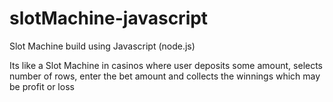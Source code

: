 # slotMachine-javascript
Slot Machine build using Javascript (node.js)

Its like a Slot Machine in casinos where user deposits some amount, selects number of rows, enter the bet amount and collects the winnings which may be profit or loss
